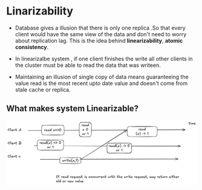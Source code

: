 # Linarizability

- Database gives a illusion that there is only one replica .So that every client would have the same view of the data and don't need to worry about replication lag. This is the idea behind **linearizability**, **atomic consistency**.

- In linearizalbe system , if one client finishes the write all other clients in the cluster must be able to read the data that was writeen.

- Maintaining an illusion of single copy of data means guaranteeing the value read is the most recent upto date value and doesn't come from stale cache or replica.

## What makes system Linearizable?

![alt text](../assets/read-req-with-concurrent-write.png)

